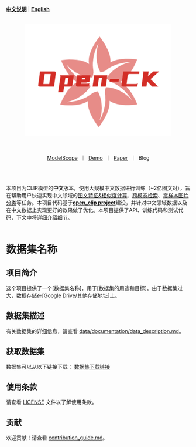 [**中文说明**](README.md) | [**English**](README_En.md)

<p align="center">
    <br>
    <img src="image/tag1.png" width="400" />
    <br>
<p>
<br>

<p align="center">
        <a href="https://www.modelscope.cn/models?name=clip&tasks=multi-modal-embedding">ModelScope</a>&nbsp ｜ &nbsp<a href="https://www.modelscope.cn/studios/damo/chinese_clip_applications/summary">Demo</a>&nbsp ｜ &nbsp<a href="https://arxiv.org/abs/2211.01335">Paper</a>&nbsp ｜ &nbspBlog
</p>
<br><br>

本项目为CLIP模型的**中文**版本，使用大规模中文数据进行训练（~2亿图文对），旨在帮助用户快速实现中文领域的[图文特征&相似度计算](#API快速上手)、[跨模态检索](#跨模态检索)、[零样本图片分类](#零样本图像分类)等任务。本项目代码基于<b>[open_clip project](https://github.com/mlfoundations/open_clip)</b>建设，并针对中文领域数据以及在中文数据上实现更好的效果做了优化。本项目提供了API、训练代码和测试代码，下文中将详细介绍细节。
<br><br>
# 数据集名称

## 项目简介
这个项目提供了一个[数据集名称]，用于[数据集的用途和目标]。由于数据集过大，数据存储在[Google Drive/其他存储地址]上。

## 数据集描述
有关数据集的详细信息，请查看 [data/documentation/data_description.md](./data/documentation/data_description.md)。

## 获取数据集
数据集可以从以下链接下载：
[数据集下载链接](https://drive.google.com/your_link)

## 使用条款
请查看 [LICENSE](./LICENSE) 文件以了解使用条款。

## 贡献
欢迎贡献！请查看 [contribution_guide.md](./documentation/contribution_guide.md)。
